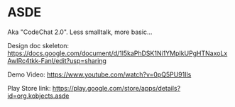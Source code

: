 # ASDE

Aka "CodeChat 2.0". Less smalltalk, more basic...

Design doc skeleton: https://docs.google.com/document/d/1l5kaPhDSK1Ni1YMpIkUPgHTNaxoLxAwIRc4tkk-FanI/edit?usp=sharing

Demo Video: https://www.youtube.com/watch?v=0pQ5PU91Ils

Play Store link: https://play.google.com/store/apps/details?id=org.kobjects.asde
